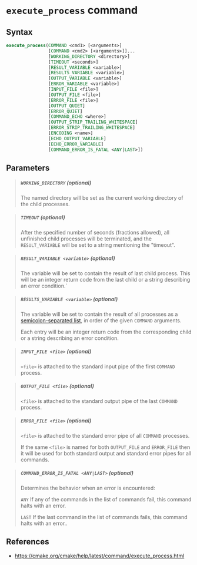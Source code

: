 # `execute_process` command

## Syntax

```cmake
execute_process(COMMAND <cmd1> [<arguments>]
                [COMMAND <cmd2> [<arguments>]]...
                [WORKING_DIRECTORY <directory>]
                [TIMEOUT <seconds>]
                [RESULT_VARIABLE <variable>]
                [RESULTS_VARIABLE <variable>]
                [OUTPUT_VARIABLE <variable>]
                [ERROR_VARIABLE <variable>]
                [INPUT_FILE <file>]
                [OUTPUT_FILE <file>]
                [ERROR_FILE <file>]
                [OUTPUT_QUIET]
                [ERROR_QUIET]
                [COMMAND_ECHO <where>]
                [OUTPUT_STRIP_TRAILING_WHITESPACE]
                [ERROR_STRIP_TRAILING_WHITESPACE]
                [ENCODING <name>]
                [ECHO_OUTPUT_VARIABLE]
                [ECHO_ERROR_VARIABLE]
                [COMMAND_ERROR_IS_FATAL <ANY|LAST>])
```

## Parameters

> ##### `WORKING_DIRECTORY` (optional)
> 
> The named directory will be set as the current working directory of the child processes.

> ##### `TIMEOUT` (optional)
> 
> After the specified number of seconds (fractions allowed), all unfinished child processes will be terminated, and the `RESULT_VARIABLE` will be set to a string mentioning the "timeout".

> ##### `RESULT_VARIABLE <variable>` (optional)
> 
> The variable will be set to contain the result of last child process. This will be an integer return code from the last child or a string describing an error condition.`

> ##### `RESULTS_VARIABLE <variable>` (optional)
> 
> The variable will be set to contain the result of all processes as a [semicolon-separated list](cmake-language/lists), in order of the given `COMMAND` arguments.
> 
> Each entry will be an integer return code from the corresponding child or a string describing an error condition.

> ##### `INPUT_FILE <file>` (optional)
> 
> `<file>` is attached to the standard input pipe of the first `COMMAND` process.

> ##### `OUTPUT_FILE <file>` (optional)
> 
> `<file>` is attached to the standard output pipe of the last `COMMAND` process.

> ##### `ERROR_FILE <file>` (optional)
> 
> `<file>` is attached to the standard error pipe of all `COMMAND` processes.
> 
> If the same `<file>` is named for both `OUTPUT_FILE` and `ERROR_FILE` then it will be used for both standard output and standard error pipes for all commands.

> ##### `COMMAND_ERROR_IS_FATAL <ANY|LAST>` (optional)
> 
> Determines the behavior when an error is encountered:
> 
> `ANY` If any of the commands in the list of commands fail, this command halts with an error.
> 
> `LAST` If the last command in the list of commands fails, this command halts with an error..

## References

- https://cmake.org/cmake/help/latest/command/execute_process.html